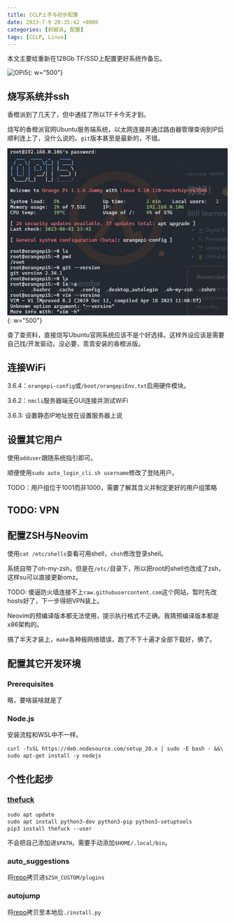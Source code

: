 ```yaml
---
title: CCLP上手与初步配置
date: 2023-7-9 20:35:42 +0800
categories: [剁椒派, 配置]
tags: [CCLP, Linux]
---
```


本文主要给重新在128Gb TF/SSD上配置更好系统作备忘。

![OPi5](/assets/posts/20230711113748.jpg){: w="500"}

## 烧写系统并ssh

香橙派到了几天了，但中通挂了所以TF卡今天才到。

烧写的香橙派官网Ubuntu服务端系统，以太网连接并通过路由器管理查询到IP后顺利连上了，没什么说的。`git`版本甚至是最新的，不错。

![Boot](/assets/posts/2023-07-09203906.png){: w="500"}

查了查资料，直接烧写Ubuntu官网系统应该不是个好选择。这样外设应该是需要自己找/开发驱动，没必要，乖乖安装的香橙派版。

## 连接WiFi

3.6.4：`orangepi-config`或`/boot/orangepiEnv.txt`启用硬件模块。

3.6.2：`nmcli`服务器端无GUI连接并测试WiFi

3.6.3: 设置静态IP地址放在设置服务器上说

## 设置其它用户

使用`adduser`跟随系统指引即可。

顺便使用`sudo auto_login_cli.sh username`修改了登陆用户。

TODO：用户组位于1001而非1000，需要了解其含义并制定更好的用户组策略

## TODO: VPN

## 配置ZSH与Neovim

使用`cat /etc/shells`查看可用shell，`chsh`修改登录shell。

系统自带了oh-my-zsh，但是在`/etc/`目录下，所以把root的shell也改成了zsh，这样su可以直接更新omz。

TODO: 傻逼防火墙连接不上`raw.githubusercontent.com`这个网站，暂时先改hosts好了，下一步得把VPN装上。

Neovim的预编译版本都无法使用，提示执行格式不正确。我猜预编译版本都是x86架构的。

搞了半天才装上，`make`各种报网络错误，跑了不下十遍才全部下载好，佛了。

## 配置其它开发环境

### Prerequisites

略，要啥装啥就是了

### Node.js

安装流程和WSL中不一样。

```shell
curl -fsSL https://deb.nodesource.com/setup_20.x | sudo -E bash - &&\
sudo apt-get install -y nodejs
```

## 个性化起步

### [thefuck](https://github.com/nvbn/thefuck)

```shell
sudo apt update
sudo apt install python3-dev python3-pip python3-setuptools
pip3 install thefuck --user
```

不会把自己添加进`$PATH`，需要手动添加`$HOME/.local/bin`。

### auto_suggestions

将[repo](https://github.com/zsh-users/zsh-autosuggestions)拷贝进`$ZSH_CUSTOM/plugins`

### autojump

将[repo](https://github.com/wting/autojump/tree/master)拷贝至本地后`./install.py`
